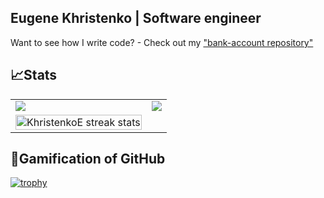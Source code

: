 
<h2 align="left">Eugene Khristenko | Software engineer</h2>

Want to see how I write code? - Check out my <a href="https://github.com/KhristenkoE/bank-account#bank-account">"bank-account repository"</a>
    
## 📈Stats
    
<table align="center" cellspacing="0" cellpadding="0" border="0">
   <tr>
    <td>
      <a href="https://evgenykhristenko.com" target="_blank">
        <img src="https://github-readme-stats.vercel.app/api?username=KhristenkoE&show_icons=true&include_all_commits=true&theme=tokyonight">
      <a/>
    </td>
    <td>
      <a href="https://evgenykhristenko.com" target="_blank">
        <img src="https://github-readme-stats.vercel.app/api/top-langs/?username=KhristenkoE&layout=compact&theme=tokyonight">
      <a/>
    </td>
   </tr>
  <td>
      <a href="https://evgenykhristenko.com" target="_blank">
  <img width="100%" src="https://github-readme-streak-stats.herokuapp.com/?user=KhristenkoE&theme=highcontrast" alt="KhristenkoE streak stats" />
        <a/>
    </td>
</table>
   
## 🎰Gamification of GitHub 
    
[![trophy](https://github-profile-trophy.vercel.app/?username=KhristenkoE&theme=darkhub&margin-w=15&margin-h=15&no-frame=true&row=1&no-bg=true)](New)
 
